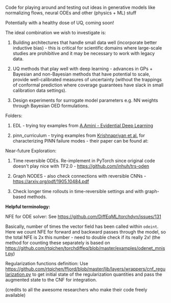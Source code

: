Code for playing around and testing out ideas in generative models like normalizing flows, neural ODEs and other (physics + ML) stuff

Potentially with a healthy dose of UQ, coming soon! 

The ideal combination we wish to investigate is:
1. Building architectures that handle small data well (incorporate better inductive bias) - this is critical for scientific domains where large-scale studies are prohibitive and it may be necessary to work with legacy data.

2. UQ methods that play well with deep learning - advances in GPs + Bayesian and non-Bayesian methods that have potential to scale, provide well-calibrated measures of uncertainty (without the trappings of conformal prediction where coverage guarantees have slack in small calibration data settings).

3. Design experiments for surrogate model parameters e.g. NN weights through Bayesian OED formulations.

Folders:

1. EDL - trying toy examples from [A.Amini - Evidential Deep Learning](https://github.com/aamini/evidential-deep-learning/tree/main/evidential_deep_learning)

2. pinn_curriculum - trying examples from [Krishnapriyan et al.](https://github.com/a1k12/characterizing-pinns-failure-modes/blob/main/pbc_examples/main_pbc.py) for characterizing PINN failure modes - their paper can be found at: 

Near-future Exploration:
1. Time reversible ODEs. Re-implement in PyTorch since original code doesn't play nice with TF2.0 - https://github.com/inhuh/trs-oden

2. Graph NODES - also check connections with reversible CNNs - https://arxiv.org/pdf/1905.10484.pdf

3. Check longer time rollouts in time-reversible settings and with graph-based methods.



**Helpful terminology:**

NFE for ODE solver: See https://github.com/DiffEqML/torchdyn/issues/131

Basically, number of times the vector field has been called within `odeint`. Here we count NFE for forward and backward passes through the model, so the total NFE is 2x this number - need to double check if its really 2x! (the method for counting these separately is based on https://github.com/rtqichen/torchdiffeq/blob/master/examples/odenet_mnist.py)


Regularization functions definition: Use https://github.com/rtqichen/ffjord/blob/master/lib/layers/wrappers/cnf_regularization.py to get initial state of the regularization quantities and pass the augmented state to the CNF for integration.


(credits to all the awesome researchers who make their code freely available)


